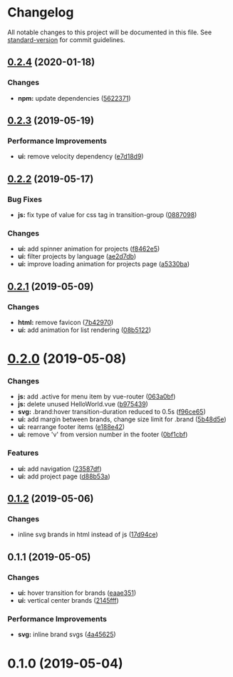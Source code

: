 # Changelog

All notable changes to this project will be documented in this file. See [standard-version](https://github.com/conventional-changelog/standard-version) for commit guidelines.

## [0.2.4](https://github.com/Redpoint1/personal-page/compare/v0.2.3...v0.2.4) (2020-01-18)


### Changes

* **npm:** update dependencies ([5622371](https://github.com/Redpoint1/personal-page/commit/5622371))



## [0.2.3](https://github.com/Redpoint1/personal-page/compare/v0.2.2...v0.2.3) (2019-05-19)


### Performance Improvements

* **ui:** remove velocity dependency ([e7d18d9](https://github.com/Redpoint1/personal-page/commit/e7d18d9))



## [0.2.2](https://github.com/Redpoint1/personal-page/compare/v0.2.1...v0.2.2) (2019-05-17)


### Bug Fixes

* **js:** fix type of value for css tag in transition-group ([0887098](https://github.com/Redpoint1/personal-page/commit/0887098))


### Changes

* **ui:** add spinner animation for projects ([f8462e5](https://github.com/Redpoint1/personal-page/commit/f8462e5))
* **ui:** filter projects by language ([ae2d7db](https://github.com/Redpoint1/personal-page/commit/ae2d7db))
* **ui:** improve loading animation for projects page ([a5330ba](https://github.com/Redpoint1/personal-page/commit/a5330ba))



## [0.2.1](https://github.com/Redpoint1/personal-page/compare/v0.2.0...v0.2.1) (2019-05-09)


### Changes

* **html:** remove favicon ([7b42970](https://github.com/Redpoint1/personal-page/commit/7b42970))
* **ui:** add animation for list rendering ([08b5122](https://github.com/Redpoint1/personal-page/commit/08b5122))



# [0.2.0](https://github.com/Redpoint1/personal-page/compare/v0.1.2...v0.2.0) (2019-05-08)


### Changes

* **js:** add .active for menu item by vue-router ([063a0bf](https://github.com/Redpoint1/personal-page/commit/063a0bf))
* **js:** delete unused HelloWorld.vue ([b975439](https://github.com/Redpoint1/personal-page/commit/b975439))
* **svg:** .brand:hover transition-duration reduced to 0.5s ([f96ce65](https://github.com/Redpoint1/personal-page/commit/f96ce65))
* **ui:** add margin between brands, change size limit for .brand ([5b48d5e](https://github.com/Redpoint1/personal-page/commit/5b48d5e))
* **ui:** rearrange footer items ([e188e42](https://github.com/Redpoint1/personal-page/commit/e188e42))
* **ui:** remove 'v' from version number in the footer ([0bf1cbf](https://github.com/Redpoint1/personal-page/commit/0bf1cbf))


### Features

* **ui:** add navigation ([23587df](https://github.com/Redpoint1/personal-page/commit/23587df))
* **ui:** add project page ([d88b53a](https://github.com/Redpoint1/personal-page/commit/d88b53a))



## [0.1.2](https://github.com/Redpoint1/personal-page/compare/v0.1.1...v0.1.2) (2019-05-06)


### Changes

* inline svg brands in html instead of js ([17d94ce](https://github.com/Redpoint1/personal-page/commit/17d94ce))



## 0.1.1 (2019-05-05)


### Changes

* **ui:** hover transition for brands ([eaae351](https://github.com/Redpoint1/personal-page/commit/eaae351))
* **ui:** vertical center brands ([2145fff](https://github.com/Redpoint1/personal-page/commit/2145fff))


### Performance Improvements

* **svg:** inline brand svgs ([4a45625](https://github.com/Redpoint1/personal-page/commit/4a45625))



# 0.1.0 (2019-05-04)
